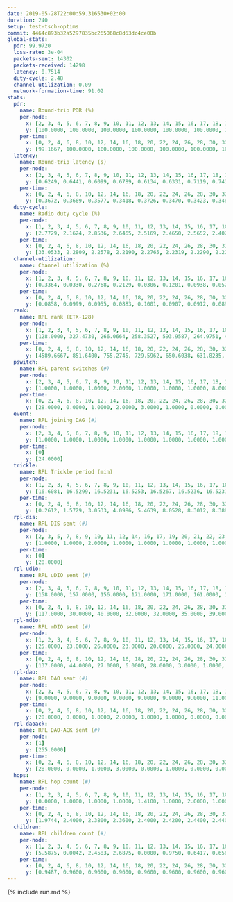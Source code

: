 ```yaml
---
date: 2019-05-28T22:00:59.316530+02:00
duration: 240
setup: test-tsch-optims
commit: 4464c893b32a5297835bc265068c8d63dc4ce00b
global-stats:
  pdr: 99.9720
  loss-rate: 3e-04
  packets-sent: 14302
  packets-received: 14298
  latency: 0.7514
  duty-cycle: 2.48
  channel-utilization: 0.09
  network-formation-time: 91.02
stats:
  pdr:
    name: Round-trip PDR (%)
    per-node:
      x: [2, 3, 4, 5, 6, 7, 8, 9, 10, 11, 12, 13, 14, 15, 16, 17, 18, 19, 20, 21, 22, 23, 24, 25]
      y: [100.0000, 100.0000, 100.0000, 100.0000, 100.0000, 100.0000, 100.0000, 100.0000, 100.0000, 100.0000, 100.0000, 100.0000, 99.6774, 100.0000, 100.0000, 99.8333, 100.0000, 100.0000, 100.0000, 100.0000, 99.8288, 100.0000, 100.0000, 100.0000]
    per-time:
      x: [0, 2, 4, 6, 8, 10, 12, 14, 16, 18, 20, 22, 24, 26, 28, 30, 32, 34, 36, 38, 40, 42, 44, 46, 48, 50, 52, 54, 56, 58, 60, 62, 64, 66, 68, 70, 72, 74, 76, 78, 80, 82, 84, 86, 88, 90, 92, 94, 96, 98, 100, 102, 104, 106, 108, 110, 112, 114, 116, 118, 120, 122, 124, 126, 128, 130, 132, 134, 136, 138, 140, 142, 144, 146, 148, 150, 152, 154, 156, 158, 160, 162, 164, 166, 168, 170, 172, 174, 176, 178, 180, 182, 184, 186, 188, 190, 192, 194, 196, 198, 200, 202, 204, 206, 208, 210, 212, 214, 216, 218, 220, 222, 224, 226, 228, 230, 232, 234, 236, 238]
      y: [99.1667, 100.0000, 100.0000, 100.0000, 100.0000, 100.0000, 100.0000, 100.0000, 100.0000, 100.0000, 100.0000, 100.0000, 100.0000, 100.0000, 98.3333, 100.0000, 100.0000, 100.0000, 100.0000, 100.0000, 100.0000, 100.0000, 100.0000, 100.0000, 100.0000, 100.0000, 100.0000, 100.0000, 100.0000, 100.0000, 100.0000, 100.0000, 100.0000, 100.0000, 100.0000, 100.0000, 100.0000, 100.0000, 100.0000, 100.0000, 100.0000, 100.0000, 100.0000, 100.0000, 100.0000, 100.0000, 100.0000, 100.0000, 100.0000, 100.0000, 100.0000, 100.0000, 100.0000, 100.0000, 100.0000, 100.0000, 100.0000, 100.0000, 100.0000, 100.0000, 100.0000, 100.0000, 100.0000, 100.0000, 100.0000, 100.0000, 100.0000, 100.0000, 100.0000, 100.0000, 100.0000, 100.0000, 100.0000, 100.0000, 100.0000, 100.0000, 100.0000, 100.0000, 100.0000, 100.0000, 100.0000, 100.0000, 100.0000, 99.1667, 100.0000, 100.0000, 100.0000, 100.0000, 100.0000, 100.0000, 100.0000, 100.0000, 100.0000, 100.0000, 100.0000, 100.0000, 100.0000, 100.0000, 100.0000, 100.0000, 100.0000, 100.0000, 100.0000, 100.0000, 100.0000, 100.0000, 100.0000, 100.0000, 100.0000, 100.0000, 100.0000, 100.0000, 100.0000, 100.0000, 100.0000, 100.0000, 100.0000, 100.0000, 100.0000, 100.0000]
  latency:
    name: Round-trip latency (s)
    per-node:
      x: [2, 3, 4, 5, 6, 7, 8, 9, 10, 11, 12, 13, 14, 15, 16, 17, 18, 19, 20, 21, 22, 23, 24, 25]
      y: [0.6249, 0.6441, 0.6099, 0.6789, 0.6134, 0.6331, 0.7119, 0.7434, 0.6579, 0.7119, 0.6923, 0.6750, 0.7462, 0.7479, 0.7586, 0.7771, 0.7628, 0.8332, 0.8237, 0.9187, 0.8728, 0.9341, 0.9839, 0.8873]
    per-time:
      x: [0, 2, 4, 6, 8, 10, 12, 14, 16, 18, 20, 22, 24, 26, 28, 30, 32, 34, 36, 38, 40, 42, 44, 46, 48, 50, 52, 54, 56, 58, 60, 62, 64, 66, 68, 70, 72, 74, 76, 78, 80, 82, 84, 86, 88, 90, 92, 94, 96, 98, 100, 102, 104, 106, 108, 110, 112, 114, 116, 118, 120, 122, 124, 126, 128, 130, 132, 134, 136, 138, 140, 142, 144, 146, 148, 150, 152, 154, 156, 158, 160, 162, 164, 166, 168, 170, 172, 174, 176, 178, 180, 182, 184, 186, 188, 190, 192, 194, 196, 198, 200, 202, 204, 206, 208, 210, 212, 214, 216, 218, 220, 222, 224, 226, 228, 230, 232, 234, 236, 238]
      y: [0.3672, 0.3669, 0.3577, 0.3418, 0.3726, 0.3470, 0.3423, 0.3481, 0.3420, 0.3459, 0.3322, 0.3348, 0.3199, 0.3261, 0.3301, 0.3539, 0.3355, 0.3333, 0.3477, 0.3081, 0.3278, 0.3360, 0.3308, 0.3211, 0.3328, 0.3203, 0.3318, 0.3489, 0.3525, 0.3672, 0.3130, 0.3201, 0.3257, 0.3412, 0.3051, 0.3544, 0.3273, 0.3068, 0.2827, 0.3262, 0.3043, 0.3526, 0.3067, 0.3374, 0.3276, 0.3120, 0.3233, 0.4306, 0.3553, 0.3169, 0.3428, 0.3265, 0.3047, 0.5271, 0.6026, 0.4875, 0.3529, 0.3034, 0.3431, 0.7663, 0.8785, 0.7363, 0.5524, 0.5571, 0.4284, 0.8423, 1.2502, 1.2300, 0.9139, 0.7240, 0.5687, 0.8728, 1.2456, 1.2521, 1.2713, 1.2028, 0.9101, 0.9519, 1.2559, 1.2635, 1.2687, 1.2632, 1.2941, 1.2747, 1.2921, 1.2825, 1.2776, 1.2888, 1.2635, 1.2738, 1.3103, 1.2626, 1.2872, 1.2887, 1.2778, 1.3009, 1.2734, 1.2970, 1.2274, 1.2580, 1.2619, 1.2671, 1.2508, 1.2281, 1.2398, 1.2329, 1.2559, 1.2292, 1.2405, 1.2335, 1.2529, 1.2501, 1.2555, 1.2390, 1.2427, 1.2494, 1.2534, 1.2617, 1.2613, 1.2936]
  duty-cycle:
    name: Radio duty cycle (%)
    per-node:
      x: [1, 2, 3, 4, 5, 6, 7, 8, 9, 10, 11, 12, 13, 14, 15, 16, 17, 18, 19, 20, 21, 22, 23, 24, 25]
      y: [2.7729, 2.1624, 2.8536, 2.6465, 2.5169, 2.4650, 2.5652, 2.4029, 2.2645, 2.1685, 2.3443, 2.3692, 2.4948, 2.4743, 2.5868, 2.4630, 2.5222, 2.4732, 2.5206, 2.4922, 2.4734, 2.4436, 2.3689, 2.5215, 2.5277]
    per-time:
      x: [0, 2, 4, 6, 8, 10, 12, 14, 16, 18, 20, 22, 24, 26, 28, 30, 32, 34, 36, 38, 40, 42, 44, 46, 48, 50, 52, 54, 56, 58, 60, 62, 64, 66, 68, 70, 72, 74, 76, 78, 80, 82, 84, 86, 88, 90, 92, 94, 96, 98, 100, 102, 104, 106, 108, 110, 112, 114, 116, 118, 120, 122, 124, 126, 128, 130, 132, 134, 136, 138, 140, 142, 144, 146, 148, 150, 152, 154, 156, 158, 160, 162, 164, 166, 168, 170, 172, 174, 176, 178, 180, 182, 184, 186, 188, 190, 192, 194, 196, 198, 200, 202, 204, 206, 208, 210, 212, 214, 216, 218, 220, 222, 224, 226, 228, 230, 232, 234, 236, 238, 240]
      y: [33.0533, 2.2809, 2.2578, 2.2190, 2.2765, 2.2319, 2.2290, 2.2273, 2.2385, 2.2176, 2.2137, 2.2079, 2.2284, 2.2050, 2.2450, 2.2123, 2.2393, 2.2076, 2.2308, 2.2154, 2.1940, 2.2117, 2.2128, 2.2205, 2.2074, 2.2180, 2.2183, 2.2267, 2.2350, 2.2503, 2.2206, 2.2028, 2.2107, 2.2121, 2.2085, 2.2152, 2.2073, 2.2067, 2.1879, 2.2023, 2.2208, 2.2070, 2.2295, 2.2369, 2.2152, 2.1918, 2.2043, 2.2250, 2.2025, 2.2153, 2.2057, 2.2180, 2.2092, 2.1903, 2.2045, 2.1829, 2.2197, 2.2189, 2.2140, 2.2207, 2.2148, 2.2128, 2.2031, 2.2055, 2.2077, 2.2143, 2.2161, 2.2024, 2.2027, 2.2313, 2.2089, 2.2162, 2.2121, 2.1741, 2.1843, 2.2035, 2.2072, 2.2236, 2.2106, 2.2069, 2.1971, 2.2004, 2.2173, 2.2252, 2.2266, 2.2348, 2.2210, 2.2161, 2.1963, 2.1961, 2.2148, 2.2727, 2.2258, 2.2289, 2.2567, 2.2367, 2.2506, 2.2283, 2.2615, 2.2060, 2.2192, 2.2232, 2.2256, 2.2406, 2.2136, 2.2373, 2.1969, 2.2441, 2.2153, 2.2161, 2.2240, 2.2408, 2.2416, 2.2312, 2.2232, 2.2303, 2.2180, 2.2257, 2.2084, 2.2070, null]
  channel-utilization:
    name: Channel utilization (%)
    per-node:
      x: [1, 2, 3, 4, 5, 6, 7, 8, 9, 10, 11, 12, 13, 14, 15, 16, 17, 18, 19, 20, 21, 22, 23, 24, 25]
      y: [0.3364, 0.0330, 0.2768, 0.2129, 0.0306, 0.1201, 0.0938, 0.0527, 0.0337, 0.0814, 0.0327, 0.0705, 0.0917, 0.0317, 0.1938, 0.0900, 0.0433, 0.1273, 0.0602, 0.0437, 0.0356, 0.0329, 0.0340, 0.0329, 0.0316]
    per-time:
      x: [0, 2, 4, 6, 8, 10, 12, 14, 16, 18, 20, 22, 24, 26, 28, 30, 32, 34, 36, 38, 40, 42, 44, 46, 48, 50, 52, 54, 56, 58, 60, 62, 64, 66, 68, 70, 72, 74, 76, 78, 80, 82, 84, 86, 88, 90, 92, 94, 96, 98, 100, 102, 104, 106, 108, 110, 112, 114, 116, 118, 120, 122, 124, 126, 128, 130, 132, 134, 136, 138, 140, 142, 144, 146, 148, 150, 152, 154, 156, 158, 160, 162, 164, 166, 168, 170, 172, 174, 176, 178, 180, 182, 184, 186, 188, 190, 192, 194, 196, 198, 200, 202, 204, 206, 208, 210, 212, 214, 216, 218, 220, 222, 224, 226, 228, 230, 232, 234, 236, 238, 240]
      y: [0.0858, 0.0999, 0.0955, 0.0883, 0.1001, 0.0907, 0.0912, 0.0895, 0.0934, 0.0881, 0.0864, 0.0857, 0.0921, 0.0840, 0.0963, 0.0872, 0.0939, 0.0849, 0.0932, 0.0892, 0.0821, 0.0860, 0.0879, 0.0893, 0.0845, 0.0865, 0.0868, 0.0917, 0.0937, 0.0988, 0.0898, 0.0839, 0.0873, 0.0857, 0.0865, 0.0878, 0.0867, 0.0870, 0.0807, 0.0848, 0.0903, 0.0841, 0.0926, 0.0942, 0.0895, 0.0820, 0.0852, 0.0917, 0.0849, 0.0872, 0.0853, 0.0896, 0.0864, 0.0808, 0.0865, 0.0790, 0.0898, 0.0858, 0.0881, 0.0895, 0.0878, 0.0884, 0.0835, 0.0856, 0.0858, 0.0879, 0.0886, 0.0829, 0.0840, 0.0923, 0.0856, 0.0895, 0.0885, 0.0762, 0.0803, 0.0856, 0.0858, 0.0904, 0.0880, 0.0866, 0.0826, 0.0843, 0.0906, 0.0915, 0.0919, 0.0934, 0.0894, 0.0880, 0.0826, 0.0825, 0.0892, 0.1082, 0.0910, 0.0924, 0.1009, 0.0939, 0.0997, 0.0929, 0.1038, 0.0855, 0.0886, 0.0912, 0.0905, 0.0948, 0.0861, 0.0947, 0.0822, 0.0976, 0.0878, 0.0874, 0.0887, 0.0957, 0.0950, 0.0918, 0.0908, 0.0920, 0.0884, 0.0930, 0.0859, 0.0864, null]
  rank:
    name: RPL rank (ETX-128)
    per-node:
      x: [1, 2, 3, 4, 5, 6, 7, 8, 9, 10, 11, 12, 13, 14, 15, 16, 17, 18, 19, 20, 21, 22, 23, 24, 25]
      y: [128.0000, 327.4730, 266.0664, 258.3527, 593.9587, 264.9751, 407.9959, 325.8963, 504.3387, 398.6653, 533.0247, 407.0664, 535.8537, 598.6235, 473.6138, 808.3185, 783.6352, 645.3401, 891.0412, 725.0772, 768.9080, 748.9390, 801.5556, 839.3156, 788.8367]
    per-time:
      x: [0, 2, 4, 6, 8, 10, 12, 14, 16, 18, 20, 22, 24, 26, 28, 30, 32, 34, 36, 38, 40, 42, 44, 46, 48, 50, 52, 54, 56, 58, 60, 62, 64, 66, 68, 70, 72, 74, 76, 78, 80, 82, 84, 86, 88, 90, 92, 94, 96, 98, 100, 102, 104, 106, 108, 110, 112, 114, 116, 118, 120, 122, 124, 126, 128, 130, 132, 134, 136, 138, 140, 142, 144, 146, 148, 150, 152, 154, 156, 158, 160, 162, 164, 166, 168, 170, 172, 174, 176, 178, 180, 182, 184, 186, 188, 190, 192, 194, 196, 198, 200, 202, 204, 206, 208, 210, 212, 214, 216, 218, 220, 222, 224, 226, 228, 230, 232, 234, 236, 238, 240]
      y: [4589.6667, 851.6400, 755.2745, 729.5962, 650.6038, 631.8235, 611.1800, 601.8400, 590.5882, 564.7600, 565.4000, 567.1600, 553.6667, 546.9000, 548.9200, 549.1731, 530.9216, 524.3800, 554.0600, 553.9800, 532.3529, 525.0000, 529.2800, 519.1765, 515.6471, 503.8400, 511.5769, 502.6000, 505.4118, 497.6200, 477.9000, 471.9000, 473.5600, 476.8200, 492.9800, 496.4400, 507.0980, 492.9216, 487.8235, 479.7059, 476.5800, 478.9200, 480.1600, 485.1000, 484.5686, 476.7600, 481.4200, 476.5294, 482.3200, 478.0385, 478.0200, 479.2600, 477.8333, 465.1200, 462.8800, 465.4600, 465.3800, 465.6000, 466.3077, 459.0000, 457.6200, 457.0600, 467.2353, 460.2400, 461.5294, 458.8400, 462.6200, 454.6600, 456.4200, 467.9020, 458.1400, 459.6200, 459.7500, 459.7059, 459.0400, 455.2800, 457.1200, 465.7000, 465.7400, 461.6600, 461.8000, 468.5400, 470.6981, 474.1373, 474.8039, 488.7400, 536.1800, 545.6275, 529.0800, 526.5000, 515.9455, 510.3462, 505.8600, 505.3600, 513.8431, 503.9400, 515.3529, 510.7800, 515.4340, 506.6000, 508.0000, 509.6667, 516.5294, 500.2264, 481.0800, 472.1569, 475.1200, 476.5200, 474.5000, 474.0600, 476.9020, 472.7200, 494.7692, 493.1961, 487.7255, 488.4600, 492.0000, 494.9245, 480.6667, 473.7255, null]
  pswitch:
    name: RPL parent switches (#)
    per-node:
      x: [2, 3, 4, 5, 6, 7, 8, 9, 10, 11, 12, 13, 14, 15, 16, 17, 18, 19, 20, 21, 22, 23, 24, 25]
      y: [1.0000, 1.0000, 1.0000, 2.0000, 1.0000, 1.0000, 1.0000, 8.0000, 2.0000, 3.0000, 1.0000, 6.0000, 7.0000, 6.0000, 8.0000, 4.0000, 7.0000, 3.0000, 6.0000, 11.0000, 6.0000, 3.0000, 5.0000, 6.0000]
    per-time:
      x: [0, 2, 4, 6, 8, 10, 12, 14, 16, 18, 20, 22, 24, 26, 28, 30, 32, 34, 36, 38, 40, 42, 44, 46, 48, 50, 52, 54, 56, 58, 60, 62, 64, 66, 68, 70, 72, 74, 76, 78, 80, 82, 84, 86, 88, 90, 92, 94, 96, 98, 100, 102, 104, 106, 108, 110, 112, 114, 116, 118, 120, 122, 124, 126, 128, 130, 132, 134, 136, 138, 140, 142, 144, 146, 148, 150, 152, 154, 156, 158, 160, 162, 164, 166, 168, 170, 172, 174, 176, 178, 180, 182, 184, 186, 188, 190, 192, 194, 196, 198, 200, 202, 204, 206, 208, 210, 212, 214, 216, 218, 220, 222, 224, 226, 228, 230, 232, 234, 236, 238]
      y: [28.0000, 0.0000, 1.0000, 2.0000, 3.0000, 1.0000, 0.0000, 0.0000, 1.0000, 0.0000, 0.0000, 0.0000, 1.0000, 0.0000, 0.0000, 2.0000, 1.0000, 0.0000, 0.0000, 0.0000, 1.0000, 0.0000, 0.0000, 1.0000, 1.0000, 0.0000, 2.0000, 0.0000, 1.0000, 0.0000, 0.0000, 0.0000, 0.0000, 0.0000, 0.0000, 0.0000, 1.0000, 1.0000, 1.0000, 1.0000, 0.0000, 0.0000, 0.0000, 0.0000, 1.0000, 0.0000, 0.0000, 1.0000, 0.0000, 2.0000, 0.0000, 0.0000, 4.0000, 0.0000, 0.0000, 0.0000, 0.0000, 0.0000, 2.0000, 0.0000, 0.0000, 0.0000, 1.0000, 0.0000, 1.0000, 0.0000, 0.0000, 0.0000, 0.0000, 1.0000, 0.0000, 0.0000, 2.0000, 1.0000, 0.0000, 0.0000, 0.0000, 0.0000, 0.0000, 0.0000, 0.0000, 0.0000, 3.0000, 1.0000, 1.0000, 0.0000, 0.0000, 1.0000, 0.0000, 0.0000, 5.0000, 2.0000, 0.0000, 0.0000, 1.0000, 0.0000, 1.0000, 0.0000, 3.0000, 0.0000, 0.0000, 1.0000, 1.0000, 3.0000, 0.0000, 1.0000, 0.0000, 0.0000, 0.0000, 0.0000, 1.0000, 0.0000, 2.0000, 1.0000, 1.0000, 0.0000, 0.0000, 3.0000, 1.0000, 1.0000]
  event:
    name: RPL joining DAG (#)
    per-node:
      x: [2, 3, 4, 5, 6, 7, 8, 9, 10, 11, 12, 13, 14, 15, 16, 17, 18, 19, 20, 21, 22, 23, 24, 25]
      y: [1.0000, 1.0000, 1.0000, 1.0000, 1.0000, 1.0000, 1.0000, 1.0000, 1.0000, 1.0000, 1.0000, 1.0000, 1.0000, 1.0000, 1.0000, 1.0000, 1.0000, 1.0000, 1.0000, 1.0000, 1.0000, 1.0000, 1.0000, 1.0000]
    per-time:
      x: [0]
      y: [24.0000]
  trickle:
    name: RPL Trickle period (min)
    per-node:
      x: [1, 2, 3, 4, 5, 6, 7, 8, 9, 10, 11, 12, 13, 14, 15, 16, 17, 18, 19, 20, 21, 22, 23, 24, 25]
      y: [16.6081, 16.5299, 16.5231, 16.5253, 16.5267, 16.5236, 16.5231, 16.5228, 16.5500, 16.4573, 16.5306, 16.5231, 16.5425, 16.5460, 15.9880, 16.5497, 15.5640, 15.7414, 16.5306, 16.5422, 16.2931, 16.3826, 16.5306, 16.5007, 16.5916]
    per-time:
      x: [0, 2, 4, 6, 8, 10, 12, 14, 16, 18, 20, 22, 24, 26, 28, 30, 32, 34, 36, 38, 40, 42, 44, 46, 48, 50, 52, 54, 56, 58, 60, 62, 64, 66, 68, 70, 72, 74, 76, 78, 80, 82, 84, 86, 88, 90, 92, 94, 96, 98, 100, 102, 104, 106, 108, 110, 112, 114, 116, 118, 120, 122, 124, 126, 128, 130, 132, 134, 136, 138, 140, 142, 144, 146, 148, 150, 152, 154, 156, 158, 160, 162, 164, 166, 168, 170, 172, 174, 176, 178, 180, 182, 184, 186, 188, 190, 192, 194, 196, 198, 200, 202, 204, 206, 208, 210, 212, 214, 216, 218, 220, 222, 224, 226, 228, 230, 232, 234, 236, 238, 240]
      y: [0.2612, 1.5729, 3.0533, 4.0986, 5.4639, 8.0528, 8.3012, 8.3886, 8.6525, 16.0782, 16.4277, 16.7772, 17.1336, 17.4763, 17.4763, 17.4763, 17.4763, 17.4763, 17.4763, 17.4763, 17.4763, 17.4763, 17.4763, 17.4763, 17.4763, 17.4763, 17.4763, 17.4763, 17.4763, 17.4763, 17.4763, 17.4763, 17.4763, 17.4763, 17.4763, 17.4763, 17.4763, 17.4763, 17.4763, 17.4763, 17.4763, 17.4763, 17.4763, 17.4763, 17.4763, 17.4763, 17.4763, 17.4763, 17.4763, 17.4763, 17.4763, 17.4763, 17.4763, 17.4763, 17.4763, 17.4763, 17.4763, 17.4763, 17.4763, 17.4763, 17.4763, 17.4763, 17.4763, 17.4763, 17.4763, 17.4763, 17.4763, 17.4763, 17.4763, 17.4763, 17.4763, 17.4763, 17.4763, 17.4763, 17.4763, 17.4763, 17.4763, 17.4763, 17.4763, 17.4763, 17.4763, 17.4763, 17.4763, 16.7949, 16.8552, 16.8646, 16.9520, 16.9623, 17.1267, 17.1267, 16.9996, 17.1402, 17.3015, 17.4763, 17.4763, 17.4763, 17.4763, 17.4763, 17.4763, 17.4763, 17.4763, 17.4763, 17.4763, 17.4763, 17.4763, 17.4763, 17.4763, 17.4763, 17.4763, 17.4763, 17.4763, 17.4763, 17.4763, 17.4763, 17.4763, 17.4763, 17.4763, 17.4763, 17.4763, 17.4763, null]
  rpl-dis:
    name: RPL DIS sent (#)
    per-node:
      x: [2, 3, 5, 7, 8, 9, 10, 11, 12, 14, 16, 17, 19, 20, 21, 22, 23, 24, 25]
      y: [1.0000, 1.0000, 2.0000, 1.0000, 1.0000, 1.0000, 1.0000, 1.0000, 2.0000, 1.0000, 2.0000, 2.0000, 2.0000, 1.0000, 2.0000, 2.0000, 2.0000, 1.0000, 2.0000]
    per-time:
      x: [0]
      y: [28.0000]
  rpl-udio:
    name: RPL uDIO sent (#)
    per-node:
      x: [2, 3, 4, 5, 6, 7, 8, 9, 10, 11, 12, 13, 14, 15, 16, 17, 18, 19, 20, 21, 22, 23, 24, 25]
      y: [158.0000, 157.0000, 156.0000, 171.0000, 171.0000, 161.0000, 166.0000, 163.0000, 156.0000, 166.0000, 164.0000, 164.0000, 167.0000, 154.0000, 167.0000, 172.0000, 134.0000, 158.0000, 166.0000, 175.0000, 166.0000, 169.0000, 171.0000, 169.0000]
    per-time:
      x: [0, 2, 4, 6, 8, 10, 12, 14, 16, 18, 20, 22, 24, 26, 28, 30, 32, 34, 36, 38, 40, 42, 44, 46, 48, 50, 52, 54, 56, 58, 60, 62, 64, 66, 68, 70, 72, 74, 76, 78, 80, 82, 84, 86, 88, 90, 92, 94, 96, 98, 100, 102, 104, 106, 108, 110, 112, 114, 116, 118, 120, 122, 124, 126, 128, 130, 132, 134, 136, 138, 140, 142, 144, 146, 148, 150, 152, 154, 156, 158, 160, 162, 164, 166, 168, 170, 172, 174, 176, 178, 180, 182, 184, 186, 188, 190, 192, 194, 196, 198, 200, 202, 204, 206, 208, 210, 212, 214, 216, 218, 220, 222, 224, 226, 228, 230, 232, 234, 236, 238, 240]
      y: [117.0000, 30.0000, 40.0000, 32.0000, 32.0000, 35.0000, 39.0000, 29.0000, 28.0000, 38.0000, 35.0000, 34.0000, 31.0000, 33.0000, 31.0000, 36.0000, 31.0000, 30.0000, 37.0000, 30.0000, 31.0000, 31.0000, 31.0000, 33.0000, 28.0000, 33.0000, 34.0000, 30.0000, 32.0000, 28.0000, 35.0000, 34.0000, 33.0000, 32.0000, 32.0000, 31.0000, 34.0000, 30.0000, 31.0000, 30.0000, 33.0000, 32.0000, 30.0000, 34.0000, 31.0000, 29.0000, 30.0000, 37.0000, 25.0000, 35.0000, 31.0000, 30.0000, 33.0000, 31.0000, 34.0000, 29.0000, 34.0000, 33.0000, 29.0000, 27.0000, 35.0000, 33.0000, 29.0000, 33.0000, 29.0000, 34.0000, 28.0000, 32.0000, 34.0000, 34.0000, 33.0000, 34.0000, 32.0000, 28.0000, 25.0000, 32.0000, 33.0000, 35.0000, 32.0000, 31.0000, 30.0000, 34.0000, 32.0000, 31.0000, 36.0000, 36.0000, 30.0000, 30.0000, 32.0000, 28.0000, 34.0000, 32.0000, 30.0000, 32.0000, 30.0000, 28.0000, 36.0000, 29.0000, 34.0000, 32.0000, 33.0000, 30.0000, 33.0000, 26.0000, 30.0000, 33.0000, 35.0000, 37.0000, 33.0000, 34.0000, 28.0000, 33.0000, 32.0000, 36.0000, 35.0000, 30.0000, 38.0000, 27.0000, 30.0000, 28.0000, 0.0000]
  rpl-mdio:
    name: RPL mDIO sent (#)
    per-node:
      x: [1, 2, 3, 4, 5, 6, 7, 8, 9, 10, 11, 12, 13, 14, 15, 16, 17, 18, 19, 20, 21, 22, 23, 24, 25]
      y: [25.0000, 23.0000, 26.0000, 23.0000, 20.0000, 25.0000, 24.0000, 21.0000, 24.0000, 22.0000, 20.0000, 24.0000, 25.0000, 22.0000, 28.0000, 20.0000, 28.0000, 33.0000, 20.0000, 21.0000, 29.0000, 25.0000, 20.0000, 23.0000, 20.0000]
    per-time:
      x: [0, 2, 4, 6, 8, 10, 12, 14, 16, 18, 20, 22, 24, 26, 28, 30, 32, 34, 36, 38, 40, 42, 44, 46, 48, 50, 52, 54, 56, 58, 60, 62, 64, 66, 68, 70, 72, 74, 76, 78, 80, 82, 84, 86, 88, 90, 92, 94, 96, 98, 100, 102, 104, 106, 108, 110, 112, 114, 116, 118, 120, 122, 124, 126, 128, 130, 132, 134, 136, 138, 140, 142, 144, 146, 148, 150, 152, 154, 156, 158, 160, 162, 164, 166, 168, 170, 172, 174, 176, 178, 180, 182, 184, 186, 188, 190, 192, 194, 196, 198, 200, 202, 204, 206, 208, 210, 212, 214, 216, 218, 220, 222, 224, 226, 228, 230, 232, 234, 236, 238, 240]
      y: [137.0000, 44.0000, 27.0000, 6.0000, 28.0000, 3.0000, 1.0000, 9.0000, 12.0000, 3.0000, 1.0000, 1.0000, 1.0000, 3.0000, 7.0000, 3.0000, 5.0000, 5.0000, 1.0000, 1.0000, 0.0000, 0.0000, 5.0000, 3.0000, 4.0000, 7.0000, 4.0000, 1.0000, 0.0000, 0.0000, 1.0000, 5.0000, 5.0000, 7.0000, 5.0000, 3.0000, 0.0000, 0.0000, 0.0000, 2.0000, 3.0000, 6.0000, 5.0000, 7.0000, 0.0000, 0.0000, 0.0000, 2.0000, 4.0000, 4.0000, 6.0000, 4.0000, 4.0000, 0.0000, 3.0000, 0.0000, 0.0000, 8.0000, 4.0000, 6.0000, 2.0000, 2.0000, 0.0000, 2.0000, 0.0000, 1.0000, 5.0000, 8.0000, 3.0000, 5.0000, 3.0000, 0.0000, 0.0000, 1.0000, 0.0000, 4.0000, 5.0000, 7.0000, 6.0000, 0.0000, 2.0000, 1.0000, 0.0000, 6.0000, 5.0000, 9.0000, 4.0000, 7.0000, 1.0000, 0.0000, 0.0000, 0.0000, 5.0000, 8.0000, 6.0000, 2.0000, 2.0000, 1.0000, 1.0000, 1.0000, 1.0000, 3.0000, 7.0000, 5.0000, 5.0000, 2.0000, 0.0000, 1.0000, 0.0000, 4.0000, 6.0000, 3.0000, 5.0000, 4.0000, 2.0000, 0.0000, 1.0000, 0.0000, 7.0000, 3.0000, 1.0000]
  rpl-dao:
    name: RPL DAO sent (#)
    per-node:
      x: [2, 3, 4, 5, 6, 7, 8, 9, 10, 11, 12, 13, 14, 15, 16, 17, 18, 19, 20, 21, 22, 23, 24, 25]
      y: [9.0000, 9.0000, 9.0000, 9.0000, 9.0000, 9.0000, 9.0000, 11.0000, 10.0000, 10.0000, 9.0000, 12.0000, 13.0000, 11.0000, 11.0000, 10.0000, 13.0000, 10.0000, 13.0000, 14.0000, 12.0000, 10.0000, 11.0000, 12.0000]
    per-time:
      x: [0, 2, 4, 6, 8, 10, 12, 14, 16, 18, 20, 22, 24, 26, 28, 30, 32, 34, 36, 38, 40, 42, 44, 46, 48, 50, 52, 54, 56, 58, 60, 62, 64, 66, 68, 70, 72, 74, 76, 78, 80, 82, 84, 86, 88, 90, 92, 94, 96, 98, 100, 102, 104, 106, 108, 110, 112, 114, 116, 118, 120, 122, 124, 126, 128, 130, 132, 134, 136, 138, 140, 142, 144, 146, 148, 150, 152, 154, 156, 158, 160, 162, 164, 166, 168, 170, 172, 174, 176, 178, 180, 182, 184, 186, 188, 190, 192, 194, 196, 198, 200, 202, 204, 206, 208, 210, 212, 214, 216, 218, 220, 222, 224, 226, 228, 230, 232, 234, 236, 238]
      y: [28.0000, 0.0000, 1.0000, 2.0000, 1.0000, 1.0000, 0.0000, 0.0000, 1.0000, 0.0000, 0.0000, 0.0000, 1.0000, 0.0000, 18.0000, 2.0000, 1.0000, 0.0000, 2.0000, 0.0000, 1.0000, 0.0000, 1.0000, 1.0000, 1.0000, 0.0000, 3.0000, 0.0000, 15.0000, 3.0000, 0.0000, 0.0000, 0.0000, 0.0000, 1.0000, 0.0000, 2.0000, 2.0000, 1.0000, 1.0000, 0.0000, 1.0000, 8.0000, 7.0000, 2.0000, 0.0000, 0.0000, 1.0000, 1.0000, 2.0000, 2.0000, 1.0000, 4.0000, 0.0000, 0.0000, 0.0000, 5.0000, 8.0000, 4.0000, 0.0000, 0.0000, 1.0000, 2.0000, 2.0000, 1.0000, 1.0000, 2.0000, 0.0000, 0.0000, 1.0000, 2.0000, 8.0000, 6.0000, 1.0000, 0.0000, 1.0000, 2.0000, 1.0000, 0.0000, 1.0000, 1.0000, 0.0000, 3.0000, 2.0000, 2.0000, 9.0000, 3.0000, 3.0000, 0.0000, 0.0000, 5.0000, 3.0000, 0.0000, 0.0000, 1.0000, 0.0000, 1.0000, 0.0000, 4.0000, 8.0000, 3.0000, 2.0000, 1.0000, 3.0000, 1.0000, 4.0000, 0.0000, 0.0000, 1.0000, 0.0000, 1.0000, 1.0000, 3.0000, 7.0000, 5.0000, 2.0000, 0.0000, 4.0000, 1.0000, 3.0000]
  rpl-daoack:
    name: RPL DAO-ACK sent (#)
    per-node:
      x: [1]
      y: [255.0000]
    per-time:
      x: [0, 2, 4, 6, 8, 10, 12, 14, 16, 18, 20, 22, 24, 26, 28, 30, 32, 34, 36, 38, 40, 42, 44, 46, 48, 50, 52, 54, 56, 58, 60, 62, 64, 66, 68, 70, 72, 74, 76, 78, 80, 82, 84, 86, 88, 90, 92, 94, 96, 98, 100, 102, 104, 106, 108, 110, 112, 114, 116, 118, 120, 122, 124, 126, 128, 130, 132, 134, 136, 138, 140, 142, 144, 146, 148, 150, 152, 154, 156, 158, 160, 162, 164, 166, 168, 170, 172, 174, 176, 178, 180, 182, 184, 186, 188, 190, 192, 194, 196, 198, 200, 202, 204, 206, 208, 210, 212, 214, 216, 218, 220, 222, 224, 226, 228, 230, 232, 234, 236, 238]
      y: [28.0000, 0.0000, 1.0000, 3.0000, 0.0000, 1.0000, 0.0000, 0.0000, 1.0000, 0.0000, 0.0000, 0.0000, 1.0000, 0.0000, 18.0000, 2.0000, 1.0000, 0.0000, 2.0000, 0.0000, 1.0000, 0.0000, 1.0000, 1.0000, 1.0000, 0.0000, 3.0000, 0.0000, 15.0000, 3.0000, 0.0000, 0.0000, 0.0000, 0.0000, 1.0000, 0.0000, 2.0000, 2.0000, 1.0000, 1.0000, 0.0000, 1.0000, 8.0000, 7.0000, 2.0000, 0.0000, 0.0000, 1.0000, 1.0000, 2.0000, 2.0000, 1.0000, 4.0000, 0.0000, 0.0000, 0.0000, 5.0000, 8.0000, 4.0000, 0.0000, 0.0000, 1.0000, 2.0000, 2.0000, 2.0000, 0.0000, 2.0000, 0.0000, 0.0000, 1.0000, 2.0000, 8.0000, 6.0000, 1.0000, 0.0000, 1.0000, 2.0000, 1.0000, 0.0000, 1.0000, 1.0000, 0.0000, 3.0000, 2.0000, 2.0000, 9.0000, 3.0000, 3.0000, 0.0000, 0.0000, 5.0000, 3.0000, 0.0000, 0.0000, 1.0000, 0.0000, 1.0000, 0.0000, 4.0000, 8.0000, 3.0000, 2.0000, 1.0000, 3.0000, 1.0000, 4.0000, 0.0000, 0.0000, 1.0000, 0.0000, 1.0000, 1.0000, 3.0000, 7.0000, 5.0000, 2.0000, 0.0000, 4.0000, 1.0000, 3.0000]
  hops:
    name: RPL hop count (#)
    per-node:
      x: [1, 2, 3, 4, 5, 6, 7, 8, 9, 10, 11, 12, 13, 14, 15, 16, 17, 18, 19, 20, 21, 22, 23, 24, 25]
      y: [0.0000, 1.0000, 1.0000, 1.0000, 1.4100, 1.0000, 2.0000, 1.0000, 2.2417, 2.0000, 3.0042, 2.0000, 2.0000, 3.0000, 2.0833, 3.0000, 2.3096, 3.0583, 3.1088, 3.8117, 4.0669, 4.0921, 4.2427, 4.2218, 4.1423]
    per-time:
      x: [0, 2, 4, 6, 8, 10, 12, 14, 16, 18, 20, 22, 24, 26, 28, 30, 32, 34, 36, 38, 40, 42, 44, 46, 48, 50, 52, 54, 56, 58, 60, 62, 64, 66, 68, 70, 72, 74, 76, 78, 80, 82, 84, 86, 88, 90, 92, 94, 96, 98, 100, 102, 104, 106, 108, 110, 112, 114, 116, 118, 120, 122, 124, 126, 128, 130, 132, 134, 136, 138, 140, 142, 144, 146, 148, 150, 152, 154, 156, 158, 160, 162, 164, 166, 168, 170, 172, 174, 176, 178, 180, 182, 184, 186, 188, 190, 192, 194, 196, 198, 200, 202, 204, 206, 208, 210, 212, 214, 216, 218, 220, 222, 224, 226, 228, 230, 232, 234, 236, 238]
      y: [1.9744, 2.4000, 2.3800, 2.3600, 2.4000, 2.4200, 2.4400, 2.4400, 2.4000, 2.4000, 2.4000, 2.4000, 2.4000, 2.4000, 2.4000, 2.3800, 2.3600, 2.3600, 2.4000, 2.4000, 2.3600, 2.3600, 2.3600, 2.4000, 2.4000, 2.4000, 2.4000, 2.4000, 2.4000, 2.4000, 2.4000, 2.4000, 2.4000, 2.4000, 2.4000, 2.4000, 2.4000, 2.4000, 2.4000, 2.4800, 2.4800, 2.4800, 2.4800, 2.4800, 2.4400, 2.4400, 2.4400, 2.4200, 2.4000, 2.3800, 2.3600, 2.3600, 2.3600, 2.3600, 2.3600, 2.3600, 2.3600, 2.3600, 2.3600, 2.3600, 2.3600, 2.3600, 2.3600, 2.3600, 2.3600, 2.3600, 2.3600, 2.3600, 2.3600, 2.3600, 2.3600, 2.3600, 2.3600, 2.3600, 2.3600, 2.3600, 2.3600, 2.3600, 2.3600, 2.3600, 2.3600, 2.3600, 2.4000, 2.4200, 2.4400, 2.4400, 2.4400, 2.4400, 2.4400, 2.4400, 2.5800, 2.7200, 2.7200, 2.7200, 2.7200, 2.7200, 2.7200, 2.6800, 2.5600, 2.4400, 2.4400, 2.4400, 2.4600, 2.5600, 2.5600, 2.5600, 2.5600, 2.5600, 2.5600, 2.5600, 2.5600, 2.5600, 2.4800, 2.4800, 2.4800, 2.4400, 2.4400, 2.4400, 2.4400, 2.4400]
  children:
    name: RPL children count (#)
    per-node:
      x: [1, 2, 3, 4, 5, 6, 7, 8, 9, 10, 11, 12, 13, 14, 15, 16, 17, 18, 19, 20, 21, 22, 23, 24, 25]
      y: [5.5875, 0.0042, 2.4583, 2.6875, 0.0000, 0.9750, 0.6417, 0.6583, 0.0458, 1.6958, 0.0000, 0.4667, 0.7167, 0.0000, 2.0792, 1.5690, 0.1088, 3.0208, 0.7531, 0.3347, 0.1255, 0.0377, 0.0000, 0.0000, 0.0000]
    per-time:
      x: [0, 2, 4, 6, 8, 10, 12, 14, 16, 18, 20, 22, 24, 26, 28, 30, 32, 34, 36, 38, 40, 42, 44, 46, 48, 50, 52, 54, 56, 58, 60, 62, 64, 66, 68, 70, 72, 74, 76, 78, 80, 82, 84, 86, 88, 90, 92, 94, 96, 98, 100, 102, 104, 106, 108, 110, 112, 114, 116, 118, 120, 122, 124, 126, 128, 130, 132, 134, 136, 138, 140, 142, 144, 146, 148, 150, 152, 154, 156, 158, 160, 162, 164, 166, 168, 170, 172, 174, 176, 178, 180, 182, 184, 186, 188, 190, 192, 194, 196, 198, 200, 202, 204, 206, 208, 210, 212, 214, 216, 218, 220, 222, 224, 226, 228, 230, 232, 234, 236, 238]
      y: [0.9487, 0.9600, 0.9600, 0.9600, 0.9600, 0.9600, 0.9600, 0.9600, 0.9600, 0.9600, 0.9600, 0.9600, 0.9600, 0.9600, 0.9600, 0.9600, 0.9600, 0.9600, 0.9600, 0.9600, 0.9600, 0.9600, 0.9600, 0.9600, 0.9600, 0.9600, 0.9600, 0.9600, 0.9600, 0.9600, 0.9600, 0.9600, 0.9600, 0.9600, 0.9600, 0.9600, 0.9600, 0.9600, 0.9600, 0.9600, 0.9600, 0.9600, 0.9600, 0.9600, 0.9600, 0.9600, 0.9600, 0.9600, 0.9600, 0.9600, 0.9600, 0.9600, 0.9600, 0.9600, 0.9600, 0.9600, 0.9600, 0.9600, 0.9600, 0.9600, 0.9600, 0.9600, 0.9600, 0.9600, 0.9600, 0.9600, 0.9600, 0.9600, 0.9600, 0.9600, 0.9600, 0.9600, 0.9600, 0.9600, 0.9600, 0.9600, 0.9600, 0.9600, 0.9600, 0.9600, 0.9600, 0.9600, 0.9600, 0.9600, 0.9600, 0.9600, 0.9600, 0.9600, 0.9600, 0.9600, 0.9600, 0.9600, 0.9600, 0.9600, 0.9600, 0.9600, 0.9600, 0.9600, 0.9600, 0.9600, 0.9600, 0.9600, 0.9600, 0.9600, 0.9600, 0.9600, 0.9600, 0.9600, 0.9600, 0.9600, 0.9600, 0.9600, 0.9600, 0.9600, 0.9600, 0.9600, 0.9600, 0.9600, 0.9600, 0.9600]
---
```


{% include run.md %}

